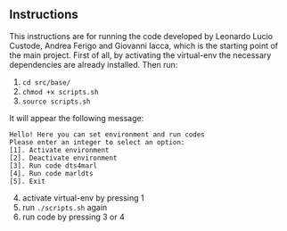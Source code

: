 ## Instructions
This instructions are for running the code developed by Leonardo Lucio Custode, Andrea Ferigo and Giovanni Iacca, which is the starting point of the main project.
First of all, by activating the virtual-env the necessary dependencies are already installed.
Then run:
1. `cd src/base/`
2. `chmod +x scripts.sh`
3. `source scripts.sh`

It will appear the following message:
```
Hello! Here you can set environment and run codes
Please enter an integer to select an option:
[1]. Activate environment
[2]. Deactivate environment
[3]. Run code dts4marl
[4]. Run code marldts
[5]. Exit
```
4. activate virtual-env by pressing 1
5. run `./scripts.sh` again
6. run code by pressing 3 or 4
